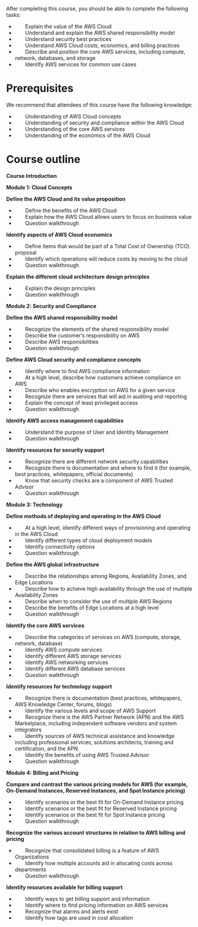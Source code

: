 After completing this course, you should be able to complete the following tasks:

-          Explain the value of the AWS Cloud
-          Understand and explain the AWS shared responsibility model
-          Understand security best practices
-          Understand AWS Cloud costs, economics, and billing practices
-          Describe and position the core AWS services, including compute, network, databases, and storage
-          Identify AWS services for common use cases

# Prerequisites

We recommend that attendees of this course have the following knowledge:

-          Understanding of AWS Cloud concepts
-          Understanding of security and compliance within the AWS Cloud
-          Understanding of the core AWS services
-          Understanding of the economics of the AWS Cloud

# Course outline

**Course Introduction**

**Module 1: Cloud Concepts**

**Define the AWS Cloud and its value proposition**

-          Define the benefits of the AWS Cloud
-          Explain how the AWS Cloud allows users to focus on business value
-          Question walkthrough

**Identify aspects of AWS Cloud economics**

-          Define items that would be part of a Total Cost of Ownership (TCO) proposal
-          Identify which operations will reduce costs by moving to the cloud
-          Question walkthrough

**Explain the different cloud architecture design principles**

-          Explain the design principles
-          Question walkthrough

**Module 2: Security and Compliance**

**Define the AWS shared responsibility model**

-          Recognize the elements of the shared responsibility model
-          Describe the customer’s responsibility on AWS
-          Describe AWS responsibilities
-          Question walkthrough

**Define AWS Cloud security and compliance concepts**

-          Identify where to find AWS compliance information
-          At a high level, describe how customers achieve compliance on AWS
-          Describe who enables encryption on AWS for a given service
-          Recognize there are services that will aid in auditing and reporting
-          Explain the concept of least privileged access
-          Question walkthrough

**Identify AWS access management capabilities**

-          Understand the purpose of User and Identity Management
-          Question walkthrough

**Identify resources for security support**

-          Recognize there are different network security capabilities
-          Recognize there is documentation and where to find it (for example, best practices, whitepapers, official documents)
-          Know that security checks are a component of AWS Trusted Advisor
-          Question walkthrough

**Module 3: Technology**

**Define methods of deploying and operating in the AWS Cloud**

-          At a high level, identify different ways of provisioning and operating in the AWS Cloud
-          Identify different types of cloud deployment models
-          Identify connectivity options
-          Question walkthrough

**Define the AWS global infrastructure**

-          Describe the relationships among Regions, Availability Zones, and Edge Locations
-          Describe how to achieve high availability through the use of multiple Availability Zones
-          Describe when to consider the use of multiple AWS Regions
-          Describe the benefits of Edge Locations at a high level
-          Question walkthrough

**Identify the core AWS services**

-          Describe the categories of services on AWS (compute, storage, network, database)
-          Identify AWS compute services
-          Identify different AWS storage services
-          Identify AWS networking services
-          Identify different AWS database services
-          Question walkthrough

**Identify resources for technology support**

-          Recognize there is documentation (best practices, whitepapers, AWS Knowledge Center, forums, blogs)
-          Identify the various levels and scope of AWS Support
-          Recognize there is the AWS Partner Network (APN) and the AWS Marketplace, including independent software vendors and system integrators
-          Identify sources of AWS technical assistance and knowledge including professional services, solutions architects, training and certification, and the APN
-          Identify the benefits of using AWS Trusted Advisor
-          Question walkthrough

**Module 4: Billing and Pricing**

**Compare and contrast the various pricing models for AWS (for example, On-Demand Instances, Reserved Instances, and Spot Instance pricing)**

-          Identify scenarios or the best fit for On-Demand Instance pricing
-          Identify scenarios or the best fit for Reserved Instance pricing
-          Identify scenarios or the best fit for Spot Instance pricing
-          Question walkthrough

**Recognize the various account structures in relation to AWS billing and pricing**

-          Recognize that consolidated billing is a feature of AWS Organizations
-          Identify how multiple accounts aid in allocating costs across departments
-          Question walkthrough

**Identify resources available for billing support**

-          Identify ways to get billing support and information
-          Identify where to find pricing information on AWS services
-          Recognize that alarms and alerts exist
-          Identify how tags are used in cost allocation